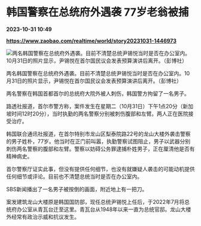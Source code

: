 # 韩国警察在总统府外遇袭 77岁老翁被捕

**2023-10-31 10:49**

**https://www.zaobao.com/realtime/world/story20231031-1446973**

![两名韩国警察在总统府外遇袭。目前不清楚总统尹锡悦当时是否在办公室内。10月31日的照片显示，尹锡悦在首尔国民议会发表预算演讲后离开。（彭博社）](https://static.zaobao.com/s3fs-public/styles/article_large_full/public/articles/2023/10/31/403674628.jpg?itok=MgmjNebE "两名韩国警察在总统府外遇袭。目前不清楚总统尹锡悦当时是否在办公室内。10月31日的照片显示，尹锡悦在首尔国民议会发表预算演讲后离开。（彭博社）")

两名韩国警察在总统府外遇袭。目前不清楚总统尹锡悦当时是否在办公室内。10月31日的照片显示，尹锡悦在首尔国民议会发表预算演讲后离开。（彭博社）

两名警察在韩国首都首尔的总统府大院外被人刺伤，韩国警方拘留了一名男子。

路透社报道，首尔市警方称，案件发生在星期二（10月31日）下午1点20分（新加坡时间12时20分），当时执勤的两名警察分别被刺伤腹部和左臂。两人正在医院接受治疗。

韩国联合通讯社报道，在首尔特别市龙山区梨泰院路22号的龙山大楼外袭击警察的男子姓朴，77岁。他当时在正门前叫嚣，执勤警察试图阻止，男子以武器分别刺伤两名警察的腹部和左臂。警察以妨碍公务罪逮捕朴姓男子，正在厘清他是否有精神病史。

首尔警察厅证实此事，但没有提供任何细节，也没有就嫌疑人袭击的可能动机提供任何细节或评论。目前也不清楚总统当时是否在办公室内。

SBS新闻播出了一名男子被按倒的画面，附近地上有一把刀。

案发建筑龙山大楼原是韩国国防部，现任总统尹锡悦上任后，于2022年7月将总统府办公室从青瓦台迁至这里。青瓦台从1948年以来一直为总统官邸。龙山大楼外经常有政治示威和抗议发生。
